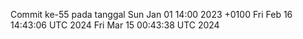 Commit ke-55 pada tanggal Sun Jan 01 14:00 2023 +0100
Fri Feb 16 14:43:06 UTC 2024
Fri Mar 15 00:43:38 UTC 2024
